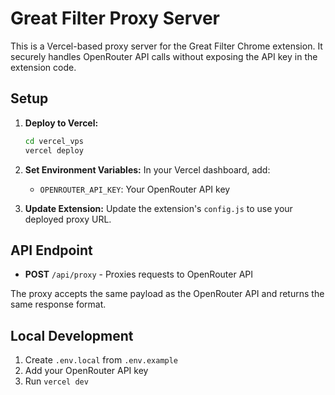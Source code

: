 # Great Filter Proxy Server

This is a Vercel-based proxy server for the Great Filter Chrome extension. It securely handles OpenRouter API calls without exposing the API key in the extension code.

## Setup

1. **Deploy to Vercel:**
   ```bash
   cd vercel_vps
   vercel deploy
   ```

2. **Set Environment Variables:**
   In your Vercel dashboard, add:
   - `OPENROUTER_API_KEY`: Your OpenRouter API key

3. **Update Extension:**
   Update the extension's `config.js` to use your deployed proxy URL.

## API Endpoint

- **POST** `/api/proxy` - Proxies requests to OpenRouter API

The proxy accepts the same payload as the OpenRouter API and returns the same response format.

## Local Development

1. Create `.env.local` from `.env.example`
2. Add your OpenRouter API key
3. Run `vercel dev`